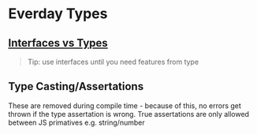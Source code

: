# Everday Types

## [Interfaces vs Types](https://www.typescriptlang.org/docs/handbook/2/everyday-types.html#differences-between-type-aliases-and-interfaces)

> Tip: use interfaces until you need features from type

## Type Casting/Assertations
These are removed during compile time - because of this, no errors get thrown if the type assertation is wrong.
True assertations are only allowed between JS primatives e.g. string/number
